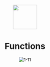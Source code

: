<div align="center">

  <a href="https://telegra.ph/Cheatlauncher-Github-03-18"><img src="https://github.com/user-attachments/assets/4b94532b-92ed-48aa-b294-d1729e3cd5fd" height="80"></a></div>

<div align="center">

# Functions
![1-11](https://github.com/user-attachments/assets/9e2b1b98-13e8-40ca-b25b-e799e8e87425)

